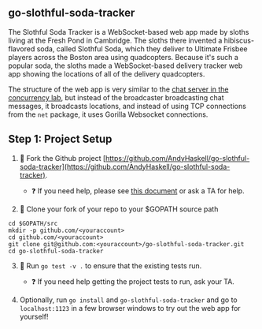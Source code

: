 ## go-slothful-soda-tracker

The Slothful Soda Tracker is a WebSocket-based web app made by sloths living at the Fresh Pond in Cambridge. The sloths there invented a hibiscus-flavored soda, called Slothful Soda, which they deliver to Ultimate Frisbee players across the Boston area using quadcopters. Because it's such a popular soda, the sloths made a WebSocket-based delivery tracker web app showing the locations of all of the delivery quadcopters.

The structure of the web app is very similar to the [chat server in the concurrency lab](https://github.com/bostongolang/golang-lab-chat), but instead of the broadcaster broadcasting chat messages, it broadcasts locations, and instead of using TCP connections from the `net` package, it uses Gorilla Websocket connections.

## Step 1: Project Setup

1. :star2: Fork the Github project [https://github.com/AndyHaskell/go-slothful-soda-tracker](https://github.com/AndyHaskell/go-slothful-soda-tracker).

   * :question: If you need help, please see [this document](https://help.github.com/articles/fork-a-repo/) or ask a TA for help.

2. :star2: Clone your fork of your repo to your $GOPATH source path 

```
cd $GOPATH/src 
mkdir -p github.com/<youraccount>
cd github.com/<youraccount>
git clone git@github.com:<youraccount>/go-slothful-soda-tracker.git
cd go-slothful-soda-tracker
```

3. :star2: Run `go test -v .` to ensure that the existing tests run.
   * :question: If you need help getting the project tests to run, ask your TA.

4. Optionally, run `go install` and `go-slothful-soda-tracker` and go to `localhost:1123` in a few browser windows to try out the web app for yourself!
